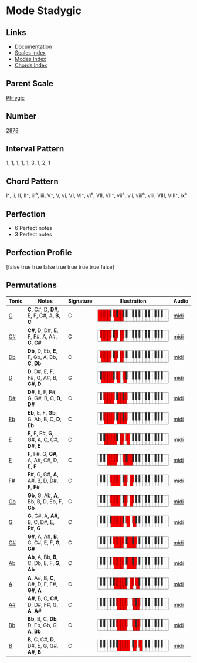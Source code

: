 # Mode Stadygic

## Links

- [Documentation](index.md)
- [Scales Index](Scales.md)
- [Modes Index](Modes.md)
- [Chords Index](Chords.md)

## Parent Scale

[Phrygic](ScalePhrygic.md)

## Number

[2879](https://ianring.com/musictheory/scales/2879)

## Interval Pattern

1, 1, 1, 1, 1, 3, 1, 2, 1

## Chord Pattern

I⁺, ii, II, II⁺, iii⁰, iii, V⁺, V, vi, VI, VI⁺, vi⁰, VII, VII⁺, vii⁰, vii, viii⁰, viii, VIII, VIII⁺, ix⁰

## Perfection

- 6 Perfect notes
- 3 Perfect notes

## Perfection Profile

[false true true false true true true true false]

## Permutations

| Tonic | Notes | Signature | Illustration | Audio |
|-------|-------|-----------|--------------|-------|
| [C](ModeCNaturalStadygic.md) | **C**, C#, D, **D#**, E, F, G#, A, **B**, **C** | C | ![CNaturalStadygic](ModeCNaturalStadygic.png) | [midi](https://github.com/edipermadi/music/blob/main/docs/ModeCNaturalStadygic.mid?raw=true) |
| [C#](ModeCSharpStadygic.md) | **C#**, D, D#, **E**, F, F#, A, A#, **C**, **C#** | C | ![CSharpStadygic](ModeCSharpStadygic.png) | [midi](https://github.com/edipermadi/music/blob/main/docs/ModeCSharpStadygic.mid?raw=true) |
| [Db](ModeDFlatStadygic.md) | **Db**, D, Eb, **E**, F, Gb, A, Bb, **C**, **Db** | C | ![DFlatStadygic](ModeDFlatStadygic.png) | [midi](https://github.com/edipermadi/music/blob/main/docs/ModeDFlatStadygic.mid?raw=true) |
| [D](ModeDNaturalStadygic.md) | **D**, D#, E, **F**, F#, G, A#, B, **C#**, **D** | C | ![DNaturalStadygic](ModeDNaturalStadygic.png) | [midi](https://github.com/edipermadi/music/blob/main/docs/ModeDNaturalStadygic.mid?raw=true) |
| [D#](ModeDSharpStadygic.md) | **D#**, E, F, **F#**, G, G#, B, C, **D**, **D#** | C | ![DSharpStadygic](ModeDSharpStadygic.png) | [midi](https://github.com/edipermadi/music/blob/main/docs/ModeDSharpStadygic.mid?raw=true) |
| [Eb](ModeEFlatStadygic.md) | **Eb**, E, F, **Gb**, G, Ab, B, C, **D**, **Eb** | C | ![EFlatStadygic](ModeEFlatStadygic.png) | [midi](https://github.com/edipermadi/music/blob/main/docs/ModeEFlatStadygic.mid?raw=true) |
| [E](ModeENaturalStadygic.md) | **E**, F, F#, **G**, G#, A, C, C#, **D#**, **E** | C | ![ENaturalStadygic](ModeENaturalStadygic.png) | [midi](https://github.com/edipermadi/music/blob/main/docs/ModeENaturalStadygic.mid?raw=true) |
| [F](ModeFNaturalStadygic.md) | **F**, F#, G, **G#**, A, A#, C#, D, **E**, **F** | C | ![FNaturalStadygic](ModeFNaturalStadygic.png) | [midi](https://github.com/edipermadi/music/blob/main/docs/ModeFNaturalStadygic.mid?raw=true) |
| [F#](ModeFSharpStadygic.md) | **F#**, G, G#, **A**, A#, B, D, D#, **F**, **F#** | C | ![FSharpStadygic](ModeFSharpStadygic.png) | [midi](https://github.com/edipermadi/music/blob/main/docs/ModeFSharpStadygic.mid?raw=true) |
| [Gb](ModeGFlatStadygic.md) | **Gb**, G, Ab, **A**, Bb, B, D, Eb, **F**, **Gb** | C | ![GFlatStadygic](ModeGFlatStadygic.png) | [midi](https://github.com/edipermadi/music/blob/main/docs/ModeGFlatStadygic.mid?raw=true) |
| [G](ModeGNaturalStadygic.md) | **G**, G#, A, **A#**, B, C, D#, E, **F#**, **G** | C | ![GNaturalStadygic](ModeGNaturalStadygic.png) | [midi](https://github.com/edipermadi/music/blob/main/docs/ModeGNaturalStadygic.mid?raw=true) |
| [G#](ModeGSharpStadygic.md) | **G#**, A, A#, **B**, C, C#, E, F, **G**, **G#** | C | ![GSharpStadygic](ModeGSharpStadygic.png) | [midi](https://github.com/edipermadi/music/blob/main/docs/ModeGSharpStadygic.mid?raw=true) |
| [Ab](ModeAFlatStadygic.md) | **Ab**, A, Bb, **B**, C, Db, E, F, **G**, **Ab** | C | ![AFlatStadygic](ModeAFlatStadygic.png) | [midi](https://github.com/edipermadi/music/blob/main/docs/ModeAFlatStadygic.mid?raw=true) |
| [A](ModeANaturalStadygic.md) | **A**, A#, B, **C**, C#, D, F, F#, **G#**, **A** | C | ![ANaturalStadygic](ModeANaturalStadygic.png) | [midi](https://github.com/edipermadi/music/blob/main/docs/ModeANaturalStadygic.mid?raw=true) |
| [A#](ModeASharpStadygic.md) | **A#**, B, C, **C#**, D, D#, F#, G, **A**, **A#** | C | ![ASharpStadygic](ModeASharpStadygic.png) | [midi](https://github.com/edipermadi/music/blob/main/docs/ModeASharpStadygic.mid?raw=true) |
| [Bb](ModeBFlatStadygic.md) | **Bb**, B, C, **Db**, D, Eb, Gb, G, **A**, **Bb** | C | ![BFlatStadygic](ModeBFlatStadygic.png) | [midi](https://github.com/edipermadi/music/blob/main/docs/ModeBFlatStadygic.mid?raw=true) |
| [B](ModeBNaturalStadygic.md) | **B**, C, C#, **D**, D#, E, G, G#, **A#**, **B** | C | ![BNaturalStadygic](ModeBNaturalStadygic.png) | [midi](https://github.com/edipermadi/music/blob/main/docs/ModeBNaturalStadygic.mid?raw=true) |
